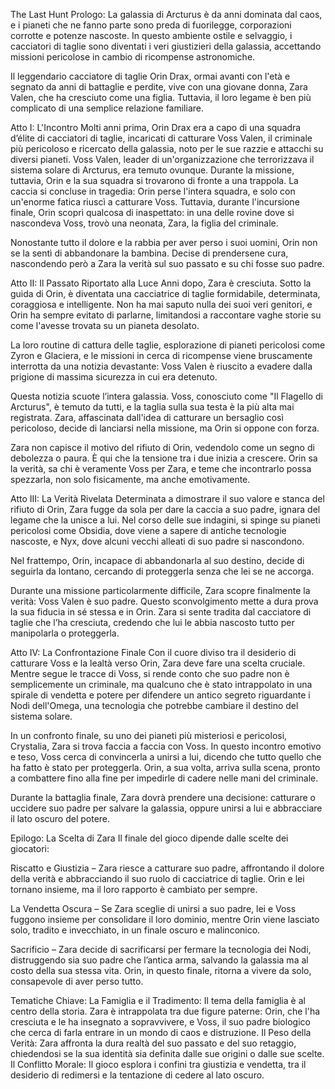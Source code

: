 The Last Hunt
Prologo:
La galassia di Arcturus è da anni dominata dal caos, e i pianeti che ne fanno parte sono preda di fuorilegge, corporazioni corrotte e potenze nascoste. In questo ambiente ostile e selvaggio, i cacciatori di taglie sono diventati i veri giustizieri della galassia, accettando missioni pericolose in cambio di ricompense astronomiche.

Il leggendario cacciatore di taglie Orin Drax, ormai avanti con l'età e segnato da anni di battaglie e perdite, vive con una giovane donna, Zara Valen, che ha cresciuto come una figlia. Tuttavia, il loro legame è ben più complicato di una semplice relazione familiare.

Atto I: L'Incontro
Molti anni prima, Orin Drax era a capo di una squadra d’élite di cacciatori di taglie, incaricati di catturare Voss Valen, il criminale più pericoloso e ricercato della galassia, noto per le sue razzie e attacchi su diversi pianeti. Voss Valen, leader di un'organizzazione che terrorizzava il sistema solare di Arcturus, era temuto ovunque. Durante la missione, tuttavia, Orin e la sua squadra si trovarono di fronte a una trappola. La caccia si concluse in tragedia: Orin perse l'intera squadra, e solo con un'enorme fatica riuscì a catturare Voss. Tuttavia, durante l'incursione finale, Orin scoprì qualcosa di inaspettato: in una delle rovine dove si nascondeva Voss, trovò una neonata, Zara, la figlia del criminale.

Nonostante tutto il dolore e la rabbia per aver perso i suoi uomini, Orin non se la sentì di abbandonare la bambina. Decise di prendersene cura, nascondendo però a Zara la verità sul suo passato e su chi fosse suo padre.

Atto II: Il Passato Riportato alla Luce
Anni dopo, Zara è cresciuta. Sotto la guida di Orin, è diventata una cacciatrice di taglie formidabile, determinata, coraggiosa e intelligente. Non ha mai saputo nulla dei suoi veri genitori, e Orin ha sempre evitato di parlarne, limitandosi a raccontare vaghe storie su come l'avesse trovata su un pianeta desolato.

La loro routine di cattura delle taglie, esplorazione di pianeti pericolosi come Zyron e Glaciera, e le missioni in cerca di ricompense viene bruscamente interrotta da una notizia devastante: Voss Valen è riuscito a evadere dalla prigione di massima sicurezza in cui era detenuto.

Questa notizia scuote l’intera galassia. Voss, conosciuto come "Il Flagello di Arcturus", è temuto da tutti, e la taglia sulla sua testa è la più alta mai registrata. Zara, affascinata dall'idea di catturare un bersaglio così pericoloso, decide di lanciarsi nella missione, ma Orin si oppone con forza.

Zara non capisce il motivo del rifiuto di Orin, vedendolo come un segno di debolezza o paura. È qui che la tensione tra i due inizia a crescere. Orin sa la verità, sa chi è veramente Voss per Zara, e teme che incontrarlo possa spezzarla, non solo fisicamente, ma anche emotivamente.

Atto III: La Verità Rivelata
Determinata a dimostrare il suo valore e stanca del rifiuto di Orin, Zara fugge da sola per dare la caccia a suo padre, ignara del legame che la unisce a lui. Nel corso delle sue indagini, si spinge su pianeti pericolosi come Obsidia, dove viene a sapere di antiche tecnologie nascoste, e Nyx, dove alcuni vecchi alleati di suo padre si nascondono.

Nel frattempo, Orin, incapace di abbandonarla al suo destino, decide di seguirla da lontano, cercando di proteggerla senza che lei se ne accorga.

Durante una missione particolarmente difficile, Zara scopre finalmente la verità: Voss Valen è suo padre. Questo sconvolgimento mette a dura prova la sua fiducia in sé stessa e in Orin. Zara si sente tradita dal cacciatore di taglie che l’ha cresciuta, credendo che lui le abbia nascosto tutto per manipolarla o proteggerla.

Atto IV: La Confrontazione Finale
Con il cuore diviso tra il desiderio di catturare Voss e la lealtà verso Orin, Zara deve fare una scelta cruciale. Mentre segue le tracce di Voss, si rende conto che suo padre non è semplicemente un criminale, ma qualcuno che è stato intrappolato in una spirale di vendetta e potere per difendere un antico segreto riguardante i Nodi dell'Omega, una tecnologia che potrebbe cambiare il destino del sistema solare.

In un confronto finale, su uno dei pianeti più misteriosi e pericolosi, Crystalia, Zara si trova faccia a faccia con Voss. In questo incontro emotivo e teso, Voss cerca di convincerla a unirsi a lui, dicendo che tutto quello che ha fatto è stato per proteggerla. Orin, a sua volta, arriva sulla scena, pronto a combattere fino alla fine per impedirle di cadere nelle mani del criminale.

Durante la battaglia finale, Zara dovrà prendere una decisione: catturare o uccidere suo padre per salvare la galassia, oppure unirsi a lui e abbracciare il lato oscuro del potere.

Epilogo: La Scelta di Zara
Il finale del gioco dipende dalle scelte dei giocatori:

Riscatto e Giustizia – Zara riesce a catturare suo padre, affrontando il dolore della verità e abbracciando il suo ruolo di cacciatrice di taglie. Orin e lei tornano insieme, ma il loro rapporto è cambiato per sempre.

La Vendetta Oscura – Se Zara sceglie di unirsi a suo padre, lei e Voss fuggono insieme per consolidare il loro dominio, mentre Orin viene lasciato solo, tradito e invecchiato, in un finale oscuro e malinconico.

Sacrificio – Zara decide di sacrificarsi per fermare la tecnologia dei Nodi, distruggendo sia suo padre che l’antica arma, salvando la galassia ma al costo della sua stessa vita. Orin, in questo finale, ritorna a vivere da solo, consapevole di aver perso tutto.

Tematiche Chiave:
La Famiglia e il Tradimento: Il tema della famiglia è al centro della storia. Zara è intrappolata tra due figure paterne: Orin, che l'ha cresciuta e le ha insegnato a sopravvivere, e Voss, il suo padre biologico che cerca di farla entrare in un mondo di caos e distruzione.
Il Peso della Verità: Zara affronta la dura realtà del suo passato e del suo retaggio, chiedendosi se la sua identità sia definita dalle sue origini o dalle sue scelte.
Il Conflitto Morale: Il gioco esplora i confini tra giustizia e vendetta, tra il desiderio di redimersi e la tentazione di cedere al lato oscuro.
